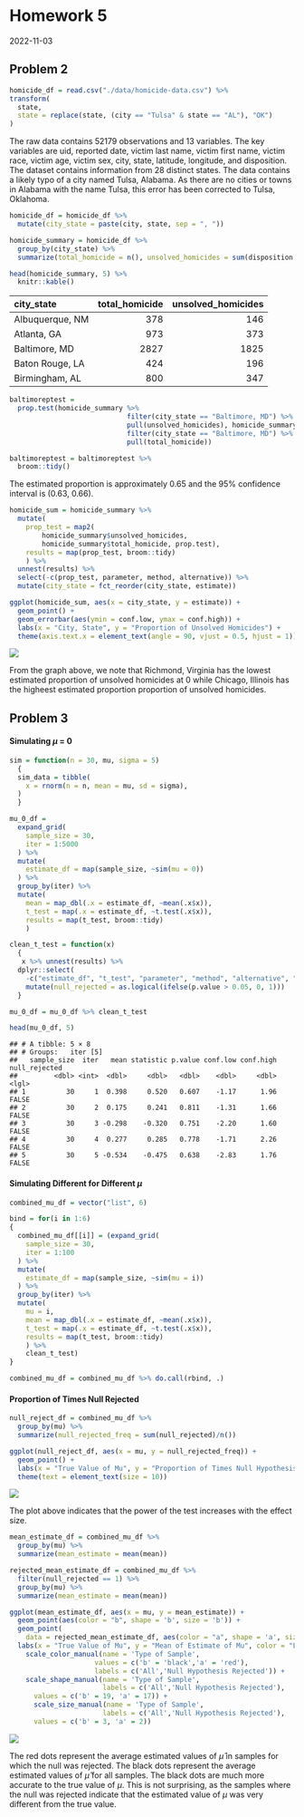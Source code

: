 Homework 5
================
2022-11-03

## Problem 2

``` r
homicide_df = read.csv("./data/homicide-data.csv") %>% 
transform(
  state,
  state = replace(state, (city == "Tulsa" & state == "AL"), "OK")
)
```

The raw data contains 52179 observations and 13 variables. The key
variables are uid, reported date, victim last name, victim first name,
victim race, victim age, victim sex, city, state, latitude, longitude,
and disposition. The dataset contains information from 28 distinct
states. The data contains a likely typo of a city named Tulsa, Alabama.
As there are no cities or towns in Alabama with the name Tulsa, this
error has been corrected to Tulsa, Oklahoma.

``` r
homicide_df = homicide_df %>% 
  mutate(city_state = paste(city, state, sep = ", "))

homicide_summary = homicide_df %>% 
  group_by(city_state) %>% 
  summarize(total_homicide = n(), unsolved_homicides = sum(disposition == "Closed without arrest" | disposition == "Open/No arrest"))

head(homicide_summary, 5) %>% 
  knitr::kable()
```

| city_state      | total_homicide | unsolved_homicides |
|:----------------|---------------:|-------------------:|
| Albuquerque, NM |            378 |                146 |
| Atlanta, GA     |            973 |                373 |
| Baltimore, MD   |           2827 |               1825 |
| Baton Rouge, LA |            424 |                196 |
| Birmingham, AL  |            800 |                347 |

``` r
baltimoreptest = 
  prop.test(homicide_summary %>% 
                             filter(city_state == "Baltimore, MD") %>%
                             pull(unsolved_homicides), homicide_summary %>%
                             filter(city_state == "Baltimore, MD") %>%
                             pull(total_homicide))

baltimoreptest = baltimoreptest %>% 
  broom::tidy()
```

The estimated proportion is approximately 0.65 and the 95% confidence
interval is (0.63, 0.66).

``` r
homicide_sum = homicide_summary %>% 
  mutate(
    prop_test = map2(
        homicide_summary$unsolved_homicides,
        homicide_summary$total_homicide, prop.test), 
    results = map(prop_test, broom::tidy)
    ) %>% 
  unnest(results) %>% 
  select(-c(prop_test, parameter, method, alternative)) %>%
  mutate(city_state = fct_reorder(city_state, estimate))

ggplot(homicide_sum, aes(x = city_state, y = estimate)) + 
  geom_point() + 
  geom_errorbar(aes(ymin = conf.low, ymax = conf.high)) +
  labs(x = "City, State", y = "Proportion of Unsolved Homicides") +
  theme(axis.text.x = element_text(angle = 90, vjust = 0.5, hjust = 1))
```

![](p8105_hw5_si2426_files/figure-gfm/unnamed-chunk-5-1.png)<!-- -->

From the graph above, we note that Richmond, Virginia has the lowest
estimated proportion of unsolved homicides at 0 while Chicago, Illinois
has the higheest estimated proportion proportion of unsolved homicides.

## Problem 3

#### Simulating $\mu$ = 0

``` r
sim = function(n = 30, mu, sigma = 5) 
  {
  sim_data = tibble(
    x = rnorm(n = n, mean = mu, sd = sigma),
  )
  }

mu_0_df = 
  expand_grid(
    sample_size = 30,
    iter = 1:5000
  ) %>% 
  mutate(
    estimate_df = map(sample_size, ~sim(mu = 0))
  ) %>% 
  group_by(iter) %>%
  mutate(
    mean = map_dbl(.x = estimate_df, ~mean(.x$x)),
    t_test = map(.x = estimate_df, ~t.test(.x$x)),
    results = map(t_test, broom::tidy)
    ) 

clean_t_test = function(x) 
  {
   x %>% unnest(results) %>% 
  dplyr::select(
    -c("estimate_df", "t_test", "parameter", "method", "alternative", "estimate")) %>%
    mutate(null_rejected = as.logical(ifelse(p.value > 0.05, 0, 1)))
  }

mu_0_df = mu_0_df %>% clean_t_test

head(mu_0_df, 5)
```

    ## # A tibble: 5 × 8
    ## # Groups:   iter [5]
    ##   sample_size  iter   mean statistic p.value conf.low conf.high null_rejected
    ##         <dbl> <int>  <dbl>     <dbl>   <dbl>    <dbl>     <dbl> <lgl>        
    ## 1          30     1  0.398     0.520   0.607    -1.17      1.96 FALSE        
    ## 2          30     2  0.175     0.241   0.811    -1.31      1.66 FALSE        
    ## 3          30     3 -0.298    -0.320   0.751    -2.20      1.60 FALSE        
    ## 4          30     4  0.277     0.285   0.778    -1.71      2.26 FALSE        
    ## 5          30     5 -0.534    -0.475   0.638    -2.83      1.76 FALSE

#### Simulating Different for Different $\mu$

``` r
combined_mu_df = vector("list", 6)

bind = for(i in 1:6)
{
  combined_mu_df[[i]] = (expand_grid(
    sample_size = 30,
    iter = 1:100
  ) %>% 
  mutate(
    estimate_df = map(sample_size, ~sim(mu = i))
  ) %>% 
  group_by(iter) %>%
  mutate(
    mu = i,
    mean = map_dbl(.x = estimate_df, ~mean(.x$x)),
    t_test = map(.x = estimate_df, ~t.test(.x$x)),
    results = map(t_test, broom::tidy)
    ) %>% 
    clean_t_test)
}

combined_mu_df = combined_mu_df %>% do.call(rbind, .)
```

#### Proportion of Times Null Rejected

``` r
null_reject_df = combined_mu_df %>% 
  group_by(mu) %>% 
  summarize(null_rejected_freq = sum(null_rejected)/n())

ggplot(null_reject_df, aes(x = mu, y = null_rejected_freq)) + 
  geom_point() +
  labs(x = "True Value of Mu", y = "Proportion of Times Null Hypothesis Rejected (Power)") + 
  theme(text = element_text(size = 10))
```

![](p8105_hw5_si2426_files/figure-gfm/unnamed-chunk-8-1.png)<!-- -->

The plot above indicates that the power of the test increases with the
effect size.

``` r
mean_estimate_df = combined_mu_df %>% 
  group_by(mu) %>%
  summarize(mean_estimate = mean(mean))

rejected_mean_estimate_df = combined_mu_df %>% 
  filter(null_rejected == 1) %>%
  group_by(mu) %>%
  summarize(mean_estimate = mean(mean))

ggplot(mean_estimate_df, aes(x = mu, y = mean_estimate)) + 
  geom_point(aes(color = "b", shape = 'b', size = 'b')) + 
  geom_point(
    data = rejected_mean_estimate_df, aes(color = "a", shape = 'a', size = 'a')) +
  labs(x = "True Value of Mu", y = "Mean of Estimate of Mu", color = "Legend") +
    scale_color_manual(name = 'Type of Sample', 
                     values = c('b' = 'black','a' = 'red'), 
                     labels = c('All','Null Hypothesis Rejected')) + 
    scale_shape_manual(name = 'Type of Sample',
                       labels = c('All','Null Hypothesis Rejected'),
      values = c('b' = 19, 'a' = 17)) + 
      scale_size_manual(name = 'Type of Sample',
                       labels = c('All','Null Hypothesis Rejected'),
      values = c('b' = 3, 'a' = 2))
```

![](p8105_hw5_si2426_files/figure-gfm/unnamed-chunk-9-1.png)<!-- -->

The red dots represent the average estimated values of $\hat{\mu}$ in
samples for which the null was rejected. The black dots represent the
average estimated values of $\hat{\mu}$ for all samples. The black dots
are much more accurate to the true value of $\mu$. This is not
surprising, as the samples where the null was rejected indicate that the
estimated value of $\mu$ was very different from the true value.
